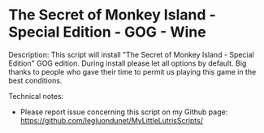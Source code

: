 # The Secret of Monkey Island - Special Edition - GOG - Wine

Description:
This script will install "The Secret of Monkey Island - Special Edition" GOG edition.
During install please let all options by default.
Big thanks to people who gave their time to permit us playing this game in the best conditions.

Technical notes:
- Please report issue concerning this script on my Github page:
https://github.com/legluondunet/MyLittleLutrisScripts/
